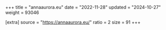+++
title = "annaaurora.eu"
date = "2022-11-28"
updated = "2024-10-27"
weight = 93046

[extra]
source = "https://annaaurora.eu/"
ratio = 2
size = 91
+++
